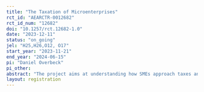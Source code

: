 ```yaml
---
title: "The Taxation of Microenterprises"
rct_id: "AEARCTR-0012682"
rct_id_num: "12682"
doi: "10.1257/rct.12682-1.0"
date: "2023-12-11"
status: "on_going"
jel: "H25,H26,O12, O17"
start_year: "2023-11-21"
end_year: "2024-06-15"
pi: "Daniel Overbeck"
pi_other:
abstract: "The project aims at understanding how SMEs approach taxes and how tax policy can be improved accordingly. In particular, the study tries to elicit explanations for why firms bunch in "dominated regions" above tax schedule discontinuities in Zambia. To this end, a survey (-experiment) on turnover taxpayers will be conducted. Information on the way firms file their taxes, their interaction with the Zambia Revenue Authority, and on how they keep records of business activities will be collected. This may yield relevant behavioral patterns which can help to understand the bunching behavior. ⁠In addition, randomly assigned information treatments on audit probabilities as well as tax clearance requirements to secure government contracts will allow to causally identify the determinants of the observed bunching behavior."
layout: registration
---
```


